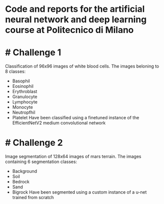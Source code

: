 # Code and reports for the artificial neural network and deep learning course at Politecnico di Milano
# # Challenge 1
Classification of 96x96 images of white blood cells.
The images beloning to 8 classes:
- Basophil
- Eosinophil
- Erythroblast
- Granulocyte
- Lymphocyte
- Monocyte
- Neutropfhil
- Platelet
Have been classified using a finetuned instance of the EfficientNetV2 medium convolutional network
# # Challenge 2
Image segmentation of 128x64 images of mars terrain.
The images containing 6 segmentation classes:
- Background
- Soil
- Bedrock
- Sand
- Bigrock
Have been segmented using a custom instance of a u-net trained from scratch
